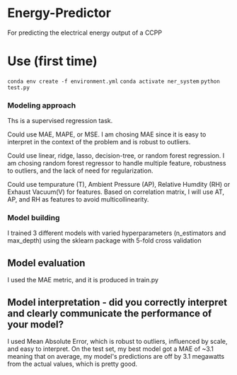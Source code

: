 # Energy-Predictor
For predicting the electrical energy output of a CCPP

# Use (first time)
`conda env create -f environment.yml`
`conda activate ner_system`
`python test.py`


### Modeling approach 
Ths is a supervised regression task. 

Could use MAE, MAPE, or MSE.
I am chosing MAE since it is easy to interpret in the context of the problem and is robust to outliers.

Could use linear, ridge, lasso, decision-tree, or random forest regression. 
I am chosing random forest regressor to handle multiple feature, robustness to outliers, and the lack of need for regularization. 

Could use tempurature (T), Ambient Pressure (AP), Relative Humdity (RH) or Exhaust Vacuum(V) for features. Based on correlation matrix, I will use AT, AP, and RH as features to avoid multicollinearity.


### Model building  
I trained 3 different models with varied hyperparameters (n_estimators and max_depth) using the sklearn package with 5-fold cross validation

## Model evaluation
I used the MAE metric, and it is produced in train.py

## Model interpretation - did you correctly interpret and clearly communicate the performance of your model?
I used Mean Absolute Error, which is robust to outliers, influenced by scale, and easy to interpret. On the test set, my best model got a MAE of ~3.1  meaning that on average, my model's predictions are off by 3.1 megawatts from the actual values, which is pretty good.